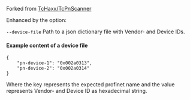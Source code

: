 Forked from [TcHaxx/TcPnScanner](https://github.com/TcHaxx/TcPnScanner)

Enhanced by the option:

`--device-file` Path to a json dictionary file with Vendor- and Device IDs.

#### Example content of a device file
```
{
    "pn-device-1": "0x002a0313",
    "pn-device-2": "0x002a0314"
}
```
Where the key represents the expected profinet name and
the value represents Vendor- and Device ID as hexadecimal string.
